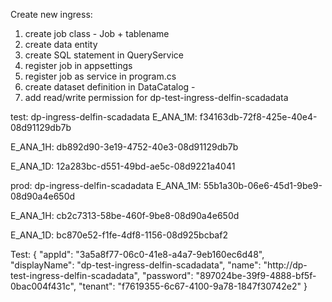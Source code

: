 ﻿Create new ingress:
1) create job class - Job + tablename
2) create data entity
2) create SQL statement in QueryService
4) register job in appsettings
5) register job as service in program.cs
6) create dataset definition in DataCatalog - 
7) add read/write permission for dp-test-ingress-delfin-scadadata

test:
dp-ingress-delfin-scadadata
E_ANA_1M: 
f34163db-72f8-425e-40e4-08d91129db7b

E_ANA_1H: 
db892d90-3e19-4752-40e3-08d91129db7b

E_ANA_1D: 
12a283bc-d551-49bd-ae5c-08d9221a4041

prod:
dp-ingress-delfin-scadadata
E_ANA_1M: 
55b1a30b-06e6-45d1-9be9-08d90a4e650d

E_ANA_1H: 
cb2c7313-58be-460f-9be8-08d90a4e650d

E_ANA_1D: 
bc870e52-f1fe-4df8-1156-08d925bcbaf2

Test:
{
  "appId": "3a5a8f77-06c0-41e8-a4a7-9eb160ec6d48",
  "displayName": "dp-test-ingress-delfin-scadadata",
  "name": "http://dp-test-ingress-delfin-scadadata",
  "password": "897024be-39f9-4888-bf5f-0bac004f431c",
  "tenant": "f7619355-6c67-4100-9a78-1847f30742e2"
}

